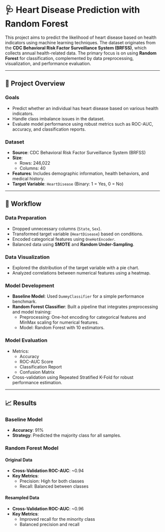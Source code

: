 # 🩺 Heart Disease Prediction with Random Forest

This project aims to predict the likelihood of heart disease based on health indicators using machine learning techniques. The dataset originates from the **CDC Behavioral Risk Factor Surveillance System (BRFSS)**, which collects annual health-related data. The primary focus is on using **Random Forest** for classification, complemented by data preprocessing, visualization, and performance evaluation.

---

## 🚀 Project Overview

### Goals
-  Predict whether an individual has heart disease based on various health indicators.
-  Handle class imbalance issues in the dataset.
-  Evaluate model performance using robust metrics such as ROC-AUC, accuracy, and classification reports.

### Dataset
- **Source**: CDC Behavioral Risk Factor Surveillance System (BRFSS)
- **Size**: 
  - Rows: 246,022
  - Columns: 40
- **Features**: Includes demographic information, health behaviors, and medical history.
- **Target Variable**: `HeartDisease` (Binary: 1 = Yes, 0 = No)

---

## 🔨 Workflow

### Data Preparation 
- Dropped unnecessary columns (`State`, `Sex`).
- Transformed target variable (`HeartDisease`) based on conditions.
- Encoded categorical features using `OneHotEncoder`.
- Balanced data using **SMOTE** and **Random Under-Sampling**.

### Data Visualization
- Explored the distribution of the target variable with a pie chart.
- Analyzed correlations between numerical features using a heatmap.

### Model Development
- **Baseline Model**: Used `DummyClassifier` for a simple performance benchmark.
- **Random Forest Classifier**: Built a pipeline that integrates preprocessing and model training:
  - Preprocessing: One-hot encoding for categorical features and MinMax scaling for numerical features.
  - Model: Random Forest with 10 estimators.

### Model Evaluation
- Metrics:
  - Accuracy
  - ROC-AUC Score
  - Classification Report
  - Confusion Matrix
- Cross-validation using Repeated Stratified K-Fold for robust performance estimation.

---

## 📈 Results

### Baseline Model
- **Accuracy**: 91%
- **Strategy**: Predicted the majority class for all samples.

### Random Forest Model
#### Original Data
- **Cross-Validation ROC-AUC**: ~0.94
- **Key Metrics**:
  - Precision: High for both classes
  - Recall: Balanced between classes

#### Resampled Data
- **Cross-Validation ROC-AUC**: ~0.96
- **Key Metrics**:
  - Improved recall for the minority class
  - Balanced precision and recall


